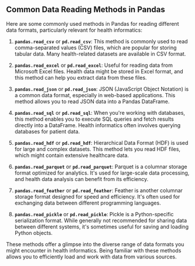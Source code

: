 ## Common Data Reading Methods in Pandas

Here are some commonly used methods in Pandas for reading different data formats, particularly relevant for health informatics:

1. **`pandas.read_csv`** or **`pd.read_csv`**: This method is commonly used to read comma-separated values (CSV) files, which are popular for storing tabular data. Many health-related datasets are available in CSV format.

2. **`pandas.read_excel`** or **`pd.read_excel`**: Useful for reading data from Microsoft Excel files. Health data might be stored in Excel format, and this method can help you extract data from these files.

3. **`pandas.read_json`** or **`pd.read_json`**: JSON (JavaScript Object Notation) is a common data format, especially in web-based applications. This method allows you to read JSON data into a Pandas DataFrame.

4. **`pandas.read_sql`** or **`pd.read_sql`**: When you're working with databases, this method enables you to execute SQL queries and fetch results directly into a DataFrame. Health informatics often involves querying databases for patient data.

5. **`pandas.read_hdf`** or **`pd.read_hdf`**: Hierarchical Data Format (HDF) is used for large and complex datasets. This method lets you read HDF files, which might contain extensive healthcare data.

6. **`pandas.read_parquet`** or **`pd.read_parquet`**: Parquet is a columnar storage format optimized for analytics. It's used for large-scale data processing, and health data analysis can benefit from its efficiency.

7. **`pandas.read_feather`** or **`pd.read_feather`**: Feather is another columnar storage format designed for speed and efficiency. It's often used for exchanging data between different programming languages.

8. **`pandas.read_pickle`** or **`pd.read_pickle`**: Pickle is a Python-specific serialization format. While generally not recommended for sharing data between different systems, it's sometimes useful for saving and loading Python objects.

These methods offer a glimpse into the diverse range of data formats you might encounter in health informatics. Being familiar with these methods allows you to efficiently load and work with data from various sources.
